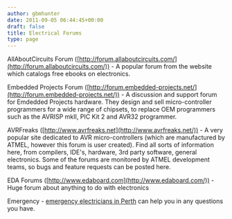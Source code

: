 ```yaml
---
author: gbmhunter
date: 2011-09-05 06:44:45+00:00
draft: false
title: Electrical Forums
type: page
---
```


AllAboutCircuits Forum ([http://forum.allaboutcircuits.com/](http://forum.allaboutcircuits.com/)) - A popular forum from the website which catalogs free ebooks on electronics.

Embedded Projects Forum ([http://forum.embedded-projects.net/](http://forum.embedded-projects.net/)) - A discussion and support forum for Emdedded Projects hardware. They design and sell micro-controller programmers for a wide range of chipsets, to replace OEM programmers such as the AVRISP mkII, PIC Kit 2 and AVR32 programmer.

AVRFreaks ([http://www.avrfreaks.net](http://www.avrfreaks.net/)) - A very popular site dedicated to AVR micro-controllers (which are manufactured by ATMEL, however this forum is user created). Find all sorts of information here, from compilers, IDE's, hardware, 3rd party software, general electronics. Some of the forums are monitored by ATMEL development teams, so bugs and feature requests can be posted here.

EDA Forums ([http://www.edaboard.com](http://www.edaboard.com/)) - Huge forum about anything to do with electronics

Emergency - [emergency electricians in Perth](https://www.electricianinperth.com.au/24-7-emergency/) can help you in any questions you have. 
